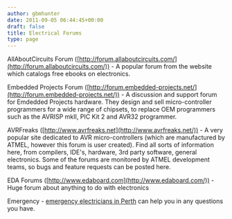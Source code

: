 ```yaml
---
author: gbmhunter
date: 2011-09-05 06:44:45+00:00
draft: false
title: Electrical Forums
type: page
---
```


AllAboutCircuits Forum ([http://forum.allaboutcircuits.com/](http://forum.allaboutcircuits.com/)) - A popular forum from the website which catalogs free ebooks on electronics.

Embedded Projects Forum ([http://forum.embedded-projects.net/](http://forum.embedded-projects.net/)) - A discussion and support forum for Emdedded Projects hardware. They design and sell micro-controller programmers for a wide range of chipsets, to replace OEM programmers such as the AVRISP mkII, PIC Kit 2 and AVR32 programmer.

AVRFreaks ([http://www.avrfreaks.net](http://www.avrfreaks.net/)) - A very popular site dedicated to AVR micro-controllers (which are manufactured by ATMEL, however this forum is user created). Find all sorts of information here, from compilers, IDE's, hardware, 3rd party software, general electronics. Some of the forums are monitored by ATMEL development teams, so bugs and feature requests can be posted here.

EDA Forums ([http://www.edaboard.com](http://www.edaboard.com/)) - Huge forum about anything to do with electronics

Emergency - [emergency electricians in Perth](https://www.electricianinperth.com.au/24-7-emergency/) can help you in any questions you have. 
